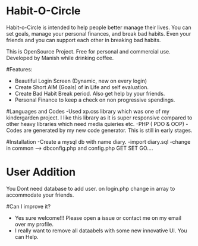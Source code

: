 # Habit-O-Circle
Habit-o-Circle is intended to help people better manage their lives. You can set goals, manage your personal finances, and break bad habits. Even your friends and you can support each other in breaking bad habits.

This is OpenSource Project. Free for personal and commercial use. Developed by Manish while drinking coffee.

#Features:
- Beautiful Login Screen (Dynamic, new on every login)
- Create Short AIM (Goals) of in Life and self evaluation.
- Create Bad Habit Break period. Also get help by your friends.
- Personal Finance to keep a check on non progressive spendings.


#Languages and Codes
-Used xp.css library which was one of my kindergarden project. I like this library as it is super responsive compared to other heavy libraries which need media quieries etc.
-PHP ( PDO & OOP)
-Codes are generated by my new code generator. This is still in early stages.   


#Installation
-Create a mysql db with name diary.
-import diary.sql
-change in common --> dbconfig.php and config.php
GET SET GO....

# User Addition
You Dont need database to add user. on login.php change in array to accommodate your friends.

#Can I improve it?
- Yes sure welcome!!! Please open a issue or contact me on my email over my profile.
- I really want to remove all dataabels with some new innovative UI. You can Help.
